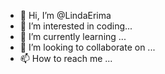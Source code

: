 - 👋 Hi, I’m @LindaErima
- 👀 I’m interested in coding...
- 🌱 I’m currently learning ...
- 💞️ I’m looking to collaborate on ...
- 📫 How to reach me ...

<!---
LindaErima/LindaErima is a Data scientist ✨ special ✨ repository because its `README.md` (this file) appears on your GitHub profile.
You can click the Preview link to take a look at your changes.
--->
